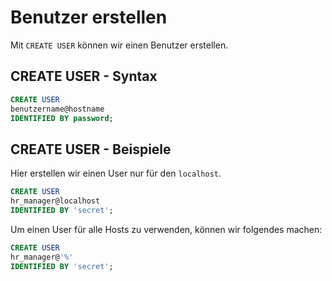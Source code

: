 # Benutzer erstellen

Mit `CREATE USER` können wir einen Benutzer erstellen.

## CREATE USER - Syntax

````SQL
CREATE USER
benutzername@hostname
IDENTIFIED BY password;
````

## CREATE USER - Beispiele

Hier erstellen wir einen User nur für den `localhost`.

````SQL
CREATE USER
hr_manager@localhost
IDENTIFIED BY 'secret';
````

Um einen User für alle Hosts zu verwenden, können wir folgendes machen:

````SQL
CREATE USER
hr_manager@'%'
IDENTIFIED BY 'secret';
````
